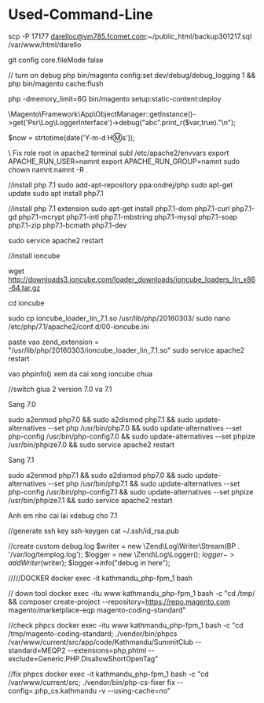 # Used-Command-Line
scp -P 17177 darelloc@vm785.fcomet.com:~/public_html/backup301217.sql /var/www/html/darello

git config core.fileMode false  

// turn on debug
php bin/magento config:set dev/debug/debug_logging 1 && php bin/magento cache:flush

php -dmemory_limit=6G bin/magento setup:static-content:deploy

\Magento\Framework\App\ObjectManager::getInstance()->get('Psr\Log\LoggerInterface')->debug("abc".print_r($var,true)."\n");

$now = strtotime(date('Y-m-d H:m:s'));


\\ Fix role root in apache2 terminal
subl /etc/apache2/envvars
export APACHE_RUN_USER=namnt
export APACHE_RUN_GROUP=namnt
sudo chown namnt:namnt -R .

//install php 7.1
sudo add-apt-repository ppa:ondrej/php
sudo apt-get update
sudo apt install php7.1

//install php 7.1 extension
sudo apt-get install php7.1-dom php7.1-curl php7.1-gd php7.1-mcrypt php7.1-intl php7.1-mbstring php7.1-mysql php7.1-soap php7.1-zip php7.1-bcmath php7.1-dev

sudo service apache2 restart

//install ioncube

wget http://downloads3.ioncube.com/loader_downloads/ioncube_loaders_lin_x86-64.tar.gz

cd ioncube

sudo cp ioncube_loader_lin_7.1.so /usr/lib/php/20160303/
sudo nano /etc/php/7.1/apache2/conf.d/00-ioncube.ini

paste vao 
	zend_extension = "/usr/lib/php/20160303/ioncube_loader_lin_7.1.so"
sudo service apache2 restart

vao phpinfo() xem da cai xong ioncube chua


//switch giua 2 version 7.0 va 7.1

Sang 7.0 

sudo a2enmod php7.0 && sudo a2dismod php7.1 && sudo update-alternatives --set php /usr/bin/php7.0 && sudo update-alternatives --set php-config /usr/bin/php-config7.0 && sudo update-alternatives --set phpize /usr/bin/phpize7.0  && sudo service apache2 restart

Sang 7.1

sudo a2enmod php7.1 && sudo a2dismod php7.0 && sudo update-alternatives --set php /usr/bin/php7.1 && sudo update-alternatives --set php-config /usr/bin/php-config7.1 && sudo update-alternatives --set phpize /usr/bin/phpize7.1  && sudo service apache2 restart

Anh em nho cai lai xdebug cho 7.1

//generate ssh key
ssh-keygen
cat ~/.ssh/id_rsa.pub

//create custom debug.log
$writer = new \Zend\Log\Writer\Stream(BP . '/var/log/templog.log');
$logger = new \Zend\Log\Logger();
$logger->addWriter($writer);
$logger->info("debug in here");

/////DOCKER
docker exec -it kathmandu_php-fpm_1 bash

// down tool 
docker exec -itu www kathmandu_php-fpm_1 bash -c "cd /tmp/ && composer create-project --repository=https://repo.magento.com magento/marketplace-eqp magento-coding-standard"

//check phpcs
docker exec -itu www kathmandu_php-fpm_1 bash -c "cd /tmp/magento-coding-standard; ./vendor/bin/phpcs /var/www/current/src/app/code/Kathmandu/SummitClub --standard=MEQP2 --extensions=php,phtml --exclude=Generic.PHP.DisallowShortOpenTag"

//fix phpcs
docker exec -it kathmandu_php-fpm_1 bash -c "cd /var/www/current/src; ./vendor/bin/php-cs-fixer fix --config=.php_cs.kathmandu -v --using-cache=no"
